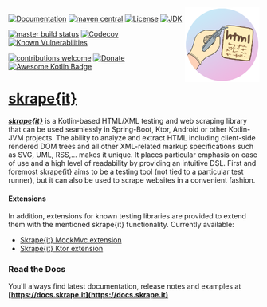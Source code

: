 <img width="150px" height="150px" align="right" src="skrape.png"/>

[![Documentation](https://img.shields.io/badge/skrape%7Bit%7D-docs-blue.svg)](https://docs.skrape.it)
[![maven central](https://img.shields.io/maven-central/v/it.skrape/skrapeit-core.svg?color=0)](https://search.maven.org/search?q=g:it.skrape%20AND%20a:skrapeit-core&skrapeit-core=gav)
[![License](https://img.shields.io/github/license/skrapeit/skrape.it.svg)](https://github.com/skrapeit/skrape.it/blob/master/LICENSE)
[![JDK](https://img.shields.io/badge/jdk-8-green.svg)](http://www.oracle.com/technetwork/java/javase/downloads/index.html)

[![master build status](https://img.shields.io/travis/skrapeit/skrape.it.svg?label=master)](https://travis-ci.org/skrapeit/skrape.it)
[![Codecov](https://img.shields.io/codecov/c/github/skrapeit/skrape.it.svg)](https://codecov.io/gh/skrapeit/skrape.it)
[![Known Vulnerabilities](https://snyk.io/test/github/skrapeit/skrape.it/badge.svg?targetFile=pom.xml)](https://snyk.io/test/github/skrapeit/skrape.it?targetFile=pom.xml)

[![contributions welcome](https://img.shields.io/badge/contributions-welcome-brightgreen.svg?style=flat)](https://github.com/skrapeit/skrape.it/issues)
[![Donate](https://img.shields.io/badge/-donate-blue.svg?logo=paypal)](https://www.paypal.me/skrapeit)
[![Awesome Kotlin Badge](https://kotlin.link/awesome-kotlin.svg)](https://github.com/KotlinBy/awesome-kotlin)

[skrape{it}](https://docs.skrape.it)
====================================

_**[skrape{it}](http://www.skrape.it)**_ is a Kotlin-based HTML/XML testing and web scraping library
that can be used seamlessly in Spring-Boot, Ktor, Android or other Kotlin-JVM projects.
The ability to analyze and extract HTML including client-side rendered DOM trees and all other XML-related markup specifications such as SVG, UML, RSS,... makes it unique.
It places particular emphasis on ease of use and a high level of readability by providing an intuitive DSL.
First and foremost skrape{it} aims to be a testing tool (not tied to a particular test runner), but it can also be used to scrape websites in a convenient fashion.

#### Extensions
In addition, extensions for known testing libraries are provided to extend them with the mentioned skrape{it} functionality.
Currently available:
* [Skrape{it} MockMvc extension](https://github.com/skrapeit/skrapeit-mockmvc-extension)
* [Skrape{it} Ktor extension](https://github.com/skrapeit/skrapeit-ktor-extension)

### Read the Docs
You'll always find latest documentation, release notes and examples at 
**[https://docs.skrape.it](https://docs.skrape.it)**
